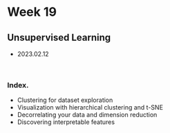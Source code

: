 # Week 19

## Unsupervised Learning

- 2023.02.12

<br>

### Index.

- Clustering for dataset exploration
- Visualization with hierarchical clustering and t-SNE
- Decorrelating your data and dimension reduction
- Discovering interpretable features
